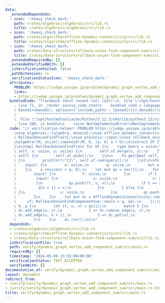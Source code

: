 ```yaml
---
data:
  _extendedDependsOn:
  - icon: ':heavy_check_mark:'
    path: crates/algebraic/algebraic/src/lib.rs
    title: crates/algebraic/algebraic/src/lib.rs
  - icon: ':heavy_check_mark:'
    path: crates/algorithm/offline-dynamic-connectivity/src/lib.rs
    title: crates/algorithm/offline-dynamic-connectivity/src/lib.rs
  - icon: ':heavy_check_mark:'
    path: crates/data-structure/rollback-union-find-component-sum/src/lib.rs
    title: crates/data-structure/rollback-union-find-component-sum/src/lib.rs
  _extendedRequiredBy: []
  _extendedVerifiedWith: []
  _isVerificationFailed: false
  _pathExtension: rs
  _verificationStatusIcon: ':heavy_check_mark:'
  attributes:
    PROBLEM: https://judge.yosupo.jp/problem/dynamic_graph_vertex_add_component_sum
    links:
    - https://judge.yosupo.jp/problem/dynamic_graph_vertex_add_component_sum
  bundledCode: "Traceback (most recent call last):\n  File \"/opt/hostedtoolcache/Python/3.12.3/x64/lib/python3.12/site-packages/onlinejudge_verify/documentation/build.py\"\
    , line 71, in _render_source_code_stat\n    bundled_code = language.bundle(stat.path,\
    \ basedir=basedir, options={'include_paths': [basedir]}).decode()\n          \
    \         ^^^^^^^^^^^^^^^^^^^^^^^^^^^^^^^^^^^^^^^^^^^^^^^^^^^^^^^^^^^^^^^^^^^^^^^^^^^^^^^^^\n\
    \  File \"/opt/hostedtoolcache/Python/3.12.3/x64/lib/python3.12/site-packages/onlinejudge_verify/languages/rust.py\"\
    , line 288, in bundle\n    raise NotImplementedError\nNotImplementedError\n"
  code: "// verification-helper: PROBLEM https://judge.yosupo.jp/problem/dynamic_graph_vertex_add_component_sum\n\
    \nuse algebraic::{algebra, monoid};\nuse offline_dynamic_connectivity::{OfflineDynamicConnectivity,\
    \ RollbackUnionFindTrait};\nuse proconio::input;\nuse rollback_union_find_component_sum::RollbackUnionFindComponentSum;\n\
    \nalgebra!(M, usize);\nmonoid!(M, 0, |a, b| a + b);\n\nstruct UF {\n    uf: RollbackUnionFindComponentSum<M>,\n\
    }\n\nimpl RollbackUnionFindTrait for UF {\n    type Query = usize;\n\n    fn add_edge(&mut\
    \ self, x: usize, y: usize) {\n        self.uf.merge(x, y);\n    }\n\n    fn undo(&mut\
    \ self) {\n        self.uf.undo();\n    }\n\n    fn get(&mut self, query: Self::Query)\
    \ {\n        println!(\"{}\", self.uf.sum(query));\n    }\n}\n\nfn main() {\n\
    \    input! {\n        n: usize,\n        q: usize,\n        mut a: [usize; n],\n\
    \    }\n    a.resize(n + q, 0);\n    let mut qs = vec![];\n    for i in 0..q {\n\
    \        input! {\n            t: usize,\n        }\n        if t != 3 {\n   \
    \         input! {\n                u: usize,\n                v: usize,\n   \
    \         }\n            qs.push((t, u, v));\n            if t == 2 {\n      \
    \          a[n + i] = v;\n            }\n        } else {\n            input!\
    \ {\n                v: usize,\n            }\n            qs.push((t, v, 0));\n\
    \        }\n    }\n    let mut dc = OfflineDynamicConnectivity::new(UF {\n   \
    \     uf: RollbackUnionFindComponentSum::new(n + q, &a),\n    });\n    for i in\
    \ 0..q {\n        let (t, u, v) = qs[i];\n        match t {\n            0 =>\
    \ dc.add_edge(u, v),\n            1 => dc.remove_edge(u, v),\n            2 =>\
    \ dc.add_edge(u, n + i),\n            3 => dc.get(u),\n            _ => unreachable!(),\n\
    \        }\n    }\n    dc.run();\n}\n"
  dependsOn:
  - crates/algebraic/algebraic/src/lib.rs
  - crates/algorithm/offline-dynamic-connectivity/src/lib.rs
  - crates/data-structure/rollback-union-find-component-sum/src/lib.rs
  isVerificationFile: true
  path: verify/dynamic_graph_vertex_add_component_sum/src/main.rs
  requiredBy: []
  timestamp: '2024-05-09 13:55:09+09:00'
  verificationStatus: TEST_ACCEPTED
  verifiedWith: []
documentation_of: verify/dynamic_graph_vertex_add_component_sum/src/main.rs
layout: document
redirect_from:
- /verify/verify/dynamic_graph_vertex_add_component_sum/src/main.rs
- /verify/verify/dynamic_graph_vertex_add_component_sum/src/main.rs.html
title: verify/dynamic_graph_vertex_add_component_sum/src/main.rs
---
```

